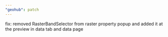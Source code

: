 ```yaml
---
"geohub": patch
---
```


fix: removed RasterBandSelector from raster property popup and added it at the preview in data tab and data page
